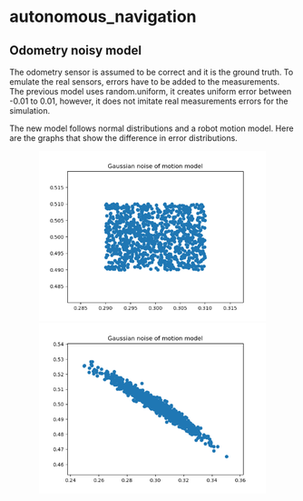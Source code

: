 # autonomous_navigation


## Odometry noisy model
The odometry sensor is assumed to be correct and it is the ground truth.
To emulate the real sensors, errors have to be added to the measurements.
The previous model uses random.uniform, it creates uniform error between -0.01 to 0.01, however, it does not imitate real measurements errors for the simulation.

The new model follows normal distributions and a robot motion model.
Here are the graphs that show the difference in error distributions.

<p align="center">
  <img src="./src/images/uniform_error_model.png" width="400" />
  <img src="./src/images/normal_error_model.png" width="400" /> 
</p>


